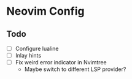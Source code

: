 # Neovim Config

## Todo

- [ ] Configure lualine
- [ ] Inlay hints
- [ ] Fix weird error indicator in Nvimtree
    - Maybe switch to different LSP provider?
